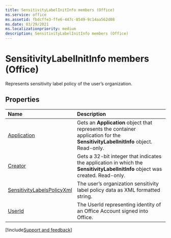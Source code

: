 ```yaml
---
title: SensitivityLabelInitInfo members (Office)
ms.service: office
ms.assetid: fbdcffe3-ffe6-447c-8549-9c14aa562d08
ms.date: 03/29/2021
ms.localizationpriority: medium
description: SensitivityLabelInitInfo members (Office)
---
```



# SensitivityLabelInitInfo members (Office)

Represents sensitivity label policy of the user’s organization.

## Properties

|Name|Description|
|:-----|:-----|
|[Application](../../Office.SensitivityLabelInitInfo.Application.md)|Gets an **Application** object that represents the container application for the **SensitivityLabelInitInfo** object. Read-only.|
|[Creator](../../Office.SensitivityLabelInitInfo.Creator.md)|Gets a 32-bit integer that indicates the application in which the **SensitivityLabelInitInfo** object was created. Read-only.|
|[SensitivityLabelsPolicyXml](../../Office.SensitivityLabelInitInfo.SensitivityLabelsPolicyXml.md)|The user’s organization sensitivity label policy data as XML formatted string.|
|[UserId](../../Office.SensitivityLabelInitInfo.UserId.md)|The UserId representing identity of an Office Account signed into Office.|


[!include[Support and feedback](~/includes/feedback-boilerplate.md)]
